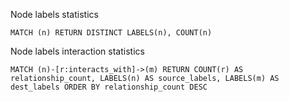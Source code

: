 Node labels statistics
```cypher
MATCH (n) RETURN DISTINCT LABELS(n), COUNT(n)
```

Node labels interaction statistics
```cypher
MATCH (n)-[r:interacts_with]->(m) RETURN COUNT(r) AS relationship_count, LABELS(n) AS source_labels, LABELS(m) AS dest_labels ORDER BY relationship_count DESC 
```
